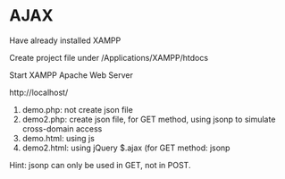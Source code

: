 # AJAX

Have already installed XAMPP

Create project file under /Applications/XAMPP/htdocs

Start XAMPP Apache Web Server

http://localhost/

1. demo.php: not create json file
2. demo2.php: create json file, for GET method, using jsonp to simulate cross-domain access
3. demo.html: using js
4. demo2.html: using jQuery $.ajax (for GET method: jsonp

Hint: jsonp can only be used in GET, not in POST.
